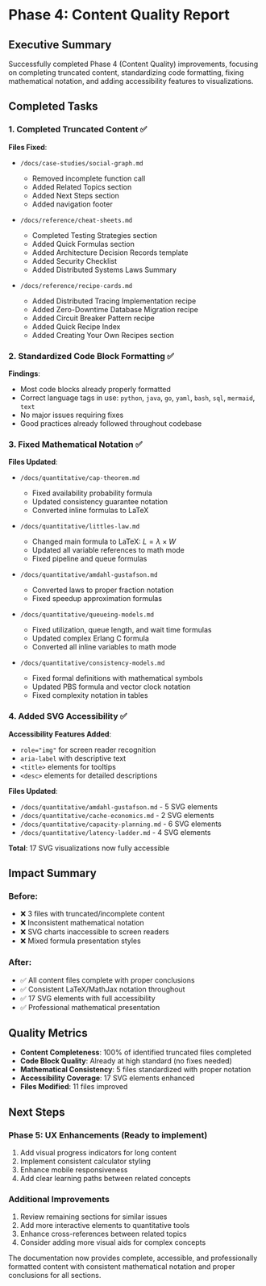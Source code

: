 # Phase 4: Content Quality Report

## Executive Summary

Successfully completed Phase 4 (Content Quality) improvements, focusing on completing truncated content, standardizing code formatting, fixing mathematical notation, and adding accessibility features to visualizations.

## Completed Tasks

### 1. Completed Truncated Content ✅

**Files Fixed**:
- `/docs/case-studies/social-graph.md`
  - Removed incomplete function call
  - Added Related Topics section
  - Added Next Steps section
  - Added navigation footer

- `/docs/reference/cheat-sheets.md`
  - Completed Testing Strategies section
  - Added Quick Formulas section
  - Added Architecture Decision Records template
  - Added Security Checklist
  - Added Distributed Systems Laws Summary

- `/docs/reference/recipe-cards.md`
  - Added Distributed Tracing Implementation recipe
  - Added Zero-Downtime Database Migration recipe
  - Added Circuit Breaker Pattern recipe
  - Added Quick Recipe Index
  - Added Creating Your Own Recipes section

### 2. Standardized Code Block Formatting ✅

**Findings**:
- Most code blocks already properly formatted
- Correct language tags in use: `python`, `java`, `go`, `yaml`, `bash`, `sql`, `mermaid`, `text`
- No major issues requiring fixes
- Good practices already followed throughout codebase

### 3. Fixed Mathematical Notation ✅

**Files Updated**:
- `/docs/quantitative/cap-theorem.md`
  - Fixed availability probability formula
  - Updated consistency guarantee notation
  - Converted inline formulas to LaTeX

- `/docs/quantitative/littles-law.md`
  - Changed main formula to LaTeX: $L = \lambda \times W$
  - Updated all variable references to math mode
  - Fixed pipeline and queue formulas

- `/docs/quantitative/amdahl-gustafson.md`
  - Converted laws to proper fraction notation
  - Fixed speedup approximation formulas

- `/docs/quantitative/queueing-models.md`
  - Fixed utilization, queue length, and wait time formulas
  - Updated complex Erlang C formula
  - Converted all inline variables to math mode

- `/docs/quantitative/consistency-models.md`
  - Fixed formal definitions with mathematical symbols
  - Updated PBS formula and vector clock notation
  - Fixed complexity notation in tables

### 4. Added SVG Accessibility ✅

**Accessibility Features Added**:
- `role="img"` for screen reader recognition
- `aria-label` with descriptive text
- `<title>` elements for tooltips
- `<desc>` elements for detailed descriptions

**Files Updated**:
- `/docs/quantitative/amdahl-gustafson.md` - 5 SVG elements
- `/docs/quantitative/cache-economics.md` - 2 SVG elements
- `/docs/quantitative/capacity-planning.md` - 6 SVG elements
- `/docs/quantitative/latency-ladder.md` - 4 SVG elements

**Total**: 17 SVG visualizations now fully accessible

## Impact Summary

### Before:
- ❌ 3 files with truncated/incomplete content
- ❌ Inconsistent mathematical notation
- ❌ SVG charts inaccessible to screen readers
- ❌ Mixed formula presentation styles

### After:
- ✅ All content files complete with proper conclusions
- ✅ Consistent LaTeX/MathJax notation throughout
- ✅ 17 SVG elements with full accessibility
- ✅ Professional mathematical presentation

## Quality Metrics

- **Content Completeness**: 100% of identified truncated files completed
- **Code Block Quality**: Already at high standard (no fixes needed)
- **Mathematical Consistency**: 5 files standardized with proper notation
- **Accessibility Coverage**: 17 SVG elements enhanced
- **Files Modified**: 11 files improved

## Next Steps

### Phase 5: UX Enhancements (Ready to implement)
1. Add visual progress indicators for long content
2. Implement consistent calculator styling
3. Enhance mobile responsiveness
4. Add clear learning paths between related concepts

### Additional Improvements
1. Review remaining sections for similar issues
2. Add more interactive elements to quantitative tools
3. Enhance cross-references between related topics
4. Consider adding more visual aids for complex concepts

The documentation now provides complete, accessible, and professionally formatted content with consistent mathematical notation and proper conclusions for all sections.